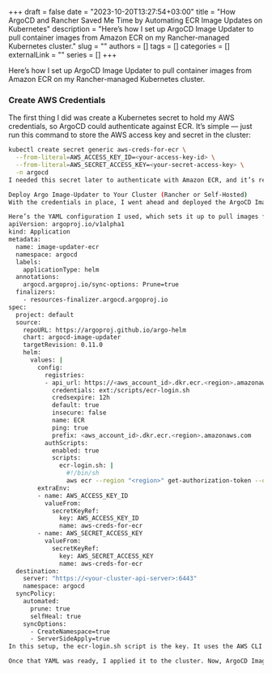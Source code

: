 +++
draft = false
date = "2023-10-20T13:27:54+03:00"
title = "How ArgoCD and Rancher Saved Me Time by Automating ECR Image Updates on Kubernetes"
description = "Here’s how I set up ArgoCD Image Updater to pull container images from Amazon ECR on my Rancher-managed Kubernetes cluster."
slug = ""
authors = []
tags = []
categories = []
externalLink = ""
series = []
+++

Here’s how I set up ArgoCD Image Updater to pull container images from Amazon ECR on my Rancher-managed Kubernetes cluster.

### Create AWS Credentials

The first thing I did was create a Kubernetes secret to hold my AWS credentials, so ArgoCD could authenticate against ECR. It’s simple — just run this command to store the AWS access key and secret in the cluster:

```bash
kubectl create secret generic aws-creds-for-ecr \
  --from-literal=AWS_ACCESS_KEY_ID=<your-access-key-id> \
  --from-literal=AWS_SECRET_ACCESS_KEY=<your-secret-access-key> \
  -n argocd
I needed this secret later to authenticate with Amazon ECR, and it’s referenced in the ArgoCD configuration.

Deploy Argo Image-Updater to Your Cluster (Rancher or Self-Hosted)
With the credentials in place, I went ahead and deployed the ArgoCD Image Updater. The Image Updater plays a key role in the cluster by automatically detecting new container images and updating deployments without manual intervention. It’s especially useful for keeping workloads up-to-date with the latest container versions from ECR.

Here’s the YAML configuration I used, which sets it up to pull images from ECR and deploy them to my Kubernetes cluster:
apiVersion: argoproj.io/v1alpha1
kind: Application
metadata:
  name: image-updater-ecr
  namespace: argocd
  labels:
    applicationType: helm
  annotations:
    argocd.argoproj.io/sync-options: Prune=true
  finalizers:
    - resources-finalizer.argocd.argoproj.io
spec:
  project: default
  source:
    repoURL: https://argoproj.github.io/argo-helm
    chart: argocd-image-updater
    targetRevision: 0.11.0
    helm:
      values: |
        config:
          registries:
          - api_url: https://<aws_account_id>.dkr.ecr.<region>.amazonaws.com
            credentials: ext:/scripts/ecr-login.sh
            credsexpire: 12h
            default: true
            insecure: false
            name: ECR
            ping: true
            prefix: <aws_account_id>.dkr.ecr.<region>.amazonaws.com
          authScripts:
            enabled: true
            scripts:
              ecr-login.sh: |
                #!/bin/sh
                aws ecr --region "<region>" get-authorization-token --output text --query 'authorizationData[].authorizationToken' | base64 -d
        extraEnv:
        - name: AWS_ACCESS_KEY_ID
          valueFrom:
            secretKeyRef:
              key: AWS_ACCESS_KEY_ID
              name: aws-creds-for-ecr
        - name: AWS_SECRET_ACCESS_KEY
          valueFrom:
            secretKeyRef:
              key: AWS_SECRET_ACCESS_KEY
              name: aws-creds-for-ecr
  destination:
    server: "https://<your-cluster-api-server>:6443"
    namespace: argocd
  syncPolicy:
    automated:
      prune: true
      selfHeal: true
    syncOptions:
      - CreateNamespace=true
      - ServerSideApply=true
In this setup, the ecr-login.sh script is the key. It uses the AWS CLI to get an authorization token from ECR and decode it so ArgoCD can access the images. I set it up to run every time ArgoCD needs to connect to the registry.

Once that YAML was ready, I applied it to the cluster. Now, ArgoCD Image Updater automatically pulls and updates the images from ECR without me needing to worry about it. Rancher keeps my cluster in check, and everything just works smoothly. It’s been a huge time-saver for me in production.